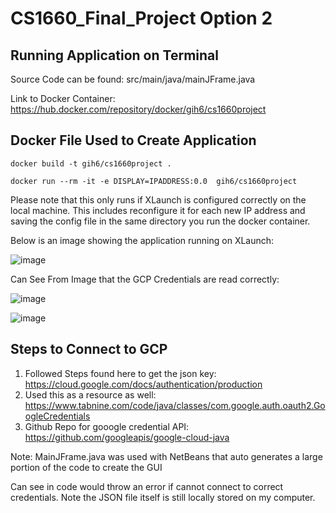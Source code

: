 # CS1660_Final_Project Option 2

## Running Application on Terminal

Source Code can be found: src/main/java/mainJFrame.java


Link to Docker Container: https://hub.docker.com/repository/docker/gih6/cs1660project 

## Docker File Used to Create Application

```
docker build -t gih6/cs1660project .
```

```
docker run --rm -it -e DISPLAY=IPADDRESS:0.0  gih6/cs1660project
```
Please note that this only runs if XLaunch is configured correctly on the local machine. This includes reconfigure it for each new IP address and saving the config file in the same directory you run the docker container.

Below is an image showing the application running on XLaunch: 

![image](https://user-images.githubusercontent.com/54678622/138188212-8fd4b4b1-c10a-4a7c-9021-20b24e8aefe9.png)

Can See From Image that the GCP Credentials are read correctly: 

![image](https://user-images.githubusercontent.com/54678622/138188874-a769617f-142b-468e-a556-bfa035b77d17.png)

![image](https://user-images.githubusercontent.com/54678622/138188919-11a54ec4-54c5-405c-b5ad-8c6642f807a3.png)


## Steps to Connect to GCP 

1. Followed Steps found here to get the json key: https://cloud.google.com/docs/authentication/production 
2. Used this as a resource as well: https://www.tabnine.com/code/java/classes/com.google.auth.oauth2.GoogleCredentials 
3. Github Repo for gooogle credential API: https://github.com/googleapis/google-cloud-java 

Note: MainJFrame.java was used with NetBeans that auto generates a large portion of the code to create the GUI

Can see in code would throw an error if cannot connect to correct credentials. Note the JSON file itself is still locally stored on my computer.

